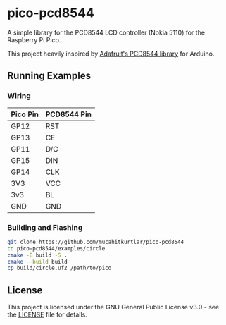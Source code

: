 # pico-pcd8544

A simple library for the PCD8544 LCD controller (Nokia 5110) for the Raspberry Pi Pico.

This project heavily inspired by [Adafruit's PCD8544 library](https://github.com/adafruit/Adafruit-PCD8544-Nokia-5110-LCD-library) for Arduino.

## Running Examples

### Wiring

| Pico Pin | PCD8544 Pin |
|----------|-------------|
| GP12     | RST         |
| GP13     | CE          |
| GP11     | D/C         |
| GP15     | DIN         |
| GP14     | CLK         |
| 3V3      | VCC         |
| 3v3      | BL          |
| GND      | GND         |

### Building and Flashing

```bash
git clone https://github.com/mucahitkurtlar/pico-pcd8544
cd pico-pcd8544/examples/circle
cmake -B build -S .
cmake --build build
cp build/circle.uf2 /path/to/pico
```

## License

This project is licensed under the GNU General Public License v3.0 - see the [LICENSE](LICENSE) file for details.
